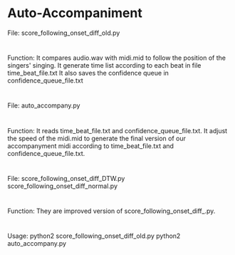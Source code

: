 # Auto-Accompaniment
File:
     score_following_onset_diff_old.py
#
Function:
     It compares audio.wav with midi.mid to follow the position of the singers' singing.
     It generate time list according to each beat in file time_beat_file.txt
     It also saves the confidence queue in confidence_queue_file.txt
#
File:
     auto_accompany.py
#
Function:
     It reads time_beat_file.txt and confidence_queue_file.txt.
     It adjust the speed of the midi.mid to generate the final version of our accompanyment midi according to     time_beat_file.txt and confidence_queue_file.txt.
 
#
File: 
score_following_onset_diff_DTW.py
score_following_onset_diff_normal.py

#
Function:
     They are improved version of score_following_onset_diff_.py.
#
Usage:
     python2 score_following_onset_diff_old.py
     python2 auto_accompany.py
   
 
